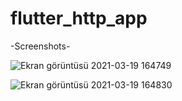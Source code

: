 # flutter_http_app

-Screenshots-

![Ekran görüntüsü 2021-03-19 164749](https://user-images.githubusercontent.com/77343458/111790192-01867c80-88d3-11eb-81e6-599f0b69812f.png)

![Ekran görüntüsü 2021-03-19 164830](https://user-images.githubusercontent.com/77343458/111790195-021f1300-88d3-11eb-9ec9-768cf41716ee.png)



